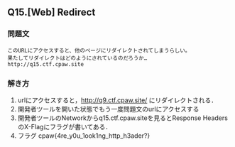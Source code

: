 ## Q15.[Web] Redirect
### 問題文
```
このURLにアクセスすると、他のページにリダイレクトされてしまうらしい。
果たしてリダイレクトはどのようにされているのだろうか…
http://q15.ctf.cpaw.site
```

### 解き方
1. urlにアクセスすると，http://q9.ctf.cpaw.site/ にリダイレクトされる．
2. 開発者ツールを開いた状態でもう一度問題文のurlにアクセスする
3. 開発者ツールのNetworkからq15.ctf.cpaw.siteを見るとResponse HeadersのX-Flagにフラグが書いてある．
4. フラグ cpaw{4re_y0u_1ook1ng_http_h3ader?}